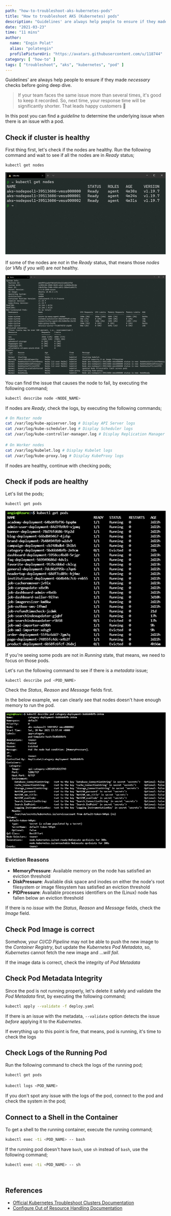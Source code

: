 ```yaml
---
path: "how-to-troubleshoot-aks-kubernetes-pods"
title: "How to troubleshoot AKS (Kubernetes) pods"
description: "Guidelines' are always help people to ensure if they made necessary checks before going deep dive.<br /><br />If your team faces the same issue more than several times, it's good to keep it recorded. So, next time, your response time will be significantly shorter. That leads happy customers 🥳<br /><br />In this post you can find a guideline to determine the underlying issue when there is an issue with a pod."
date: "2021-03-23"
time: "11 mins"
author:
  name: "Engin Polat"
  alias: "polatengin"
  profilePictureUri: "https://avatars.githubusercontent.com/u/118744"
category: [ "how-to" ]
tags: [ "troubleshoot", "aks", "kubernetes", "pod" ]
---
```

Guidelines' are always help people to ensure if they made _necessary_ checks before going deep dive.

> If your team faces the same issue more than several times, it's good to keep it recorded. So, next time, your response time will be significantly shorter. That leads happy customers 🥳

In this post you can find a _guideline_ to determine the underlying issue when there is an issue with a pod.

## Check if cluster is healthy

First thing first, let's check if the nodes are healthy. Run the following command and wait to see if all the nodes are in _Ready_ status;

```bash
kubectl get nodes
```

![Terminal kubectl get nodes command screenshot](../_static/assets/2021/03/troubleshoot-aks-0.png)

If some of the nodes are _not_ in the _Ready_ status, that means those _nodes_ (_or VMs if you will_) are _not_ healthy.

![Terminal kubectl describe node command screenshot](../_static/assets/2021/03/troubleshoot-aks-1.png)

You can find the issue that causes the node to fail, by executing the following command;

```bash
kubectl describe node <NODE_NAME>
```

If nodes are _Ready_, check the logs, by executing the following commands;

```bash
# On Master node
cat /var/log/kube-apiserver.log # Display API Server logs
cat /var/log/kube-scheduler.log # Display Scheduler logs
cat /var/log/kube-controller-manager.log # Display Replication Manager logs

# On Worker nodes
cat /var/log/kubelet.log # Display Kubelet logs
cat /var/log/kube-proxy.log # Display KubeProxy logs
```

If nodes are healthy, continue with checking pods;

## Check if pods are healthy

Let's list the pods;

```bash
kubectl get pods
```

![Terminal kubectl get pods command screenshot](../_static/assets/2021/03/troubleshoot-aks-2.png)

If you're seeing some pods are not in _Running_ state, that means, we need to focus on those pods.

Let's run the following command to see if there is a _metadata_ issue;

```bash
kubectl describe pod <POD_NAME>
```

Check the _Status_, _Reason_ and _Message_ fields first.

In the below example, we can clearly see that nodes doesn't have enough memory to run the pod.

![Terminal kubectl describe pod command screenshot](../_static/assets/2021/03/troubleshoot-aks-3.png)

### Eviction Reasons

- **MemoryPressure**: Available memory on the node has satisfied an eviction threshold
- **DiskPressure**: Available disk space and inodes on either the node's root filesystem or image filesystem has satisfied an eviction threshold
- **PIDPressure**: Available processes identifiers on the (Linux) node has fallen below an eviction threshold

If there is no _issue_ with the _Status_, _Reason_ and _Message_ fields, check the _Image_ field.

## Check Pod Image is correct

Somehow, your _CI/CD Pipeline_ may not be able to push the new image to the _Container Registry_, but update the _Kubernetes Pod Metadata_, so, _Kubernetes_ cannot fetch the new image and ..._will fail_.

If the image data is correct, check the integrity of _Pod Metadata_

## Check Pod Metadata Integrity

Since the pod is not running properly, let's delete it safely and validate the _Pod Metadata_ first, by executing the following command;

```bash
kubectl apply --validate -f deploy.yaml
```

If there is an issue with the metadata, `--validate` option detects the issue _before_ applying it to the _Kubernetes_.

If everything up to this point is fine, that means, pod is running, it's time to check the logs

## Check Logs of the Running Pod

Run the following command to check the logs of the running pod;

```bash
kubectl get pods

kubectl logs <POD_NAME>
```

If you don't spot any issue with the logs of the pod, connect to the pod and check the system in the pod;

## Connect to a Shell in the Container

To get a shell to the running container, execute the running command;

```bash
kubectl exec -ti <POD_NAME> -- bash
```

If the running pod doesn't have `bash`, use `sh` instead of `bash`, use the following command;

```bash
kubectl exec -ti <POD_NAME> -- sh
```

<br />

## References

- [Official Kubernetes Troubleshoot Clusters Documentation](https://kubernetes.io/docs/tasks/debug-application-cluster/debug-cluster/)
- [Configure Out of Resource Handling Documentation](https://kubernetes.io/docs/tasks/administer-cluster/out-of-resource/)
